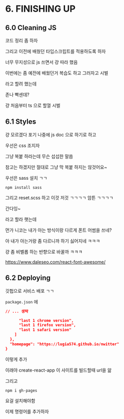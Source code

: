 # 6. FINISHING UP

## 6.0 Cleaning JS

코드 정리 좀 하자

그리고 이전에 배웠던 타입스크립트를 적용하도록 하자

너무 무지성으로 js 쓰면서 걍 따라 했음

이번에는 좀 예전에 배웠던거 복습도 하고 그러자고 시벌

라고 할려 했는데

존나 빡센데?

걍 처음부터 ts 으로 할껄 시벌

## 6.1 Styles

걍 모르겠다 포기 나중에 js doc 으로 하기로 하고

우선은 css 조지자

그냥 복붙 하라는데 무슨 섭섭한 말씀

참고는 하겠지만 절대로 그냥 막 복붙 하지는 않것어요~

우선은 sass 설치 ㄱㄱ

    npm install sass

그리고 reset.scss 하고 이것 저것 ㄱㄱㄱㄱ 암튼 ㄱㄱㄱㄱ

간다잉~

라고 할라 햇는데

먼가 니코는 내가 아는 방식이랑 다르게 폰트 어썸을 쓰네?

아 내가 아는거랑 좀 다르니까 하기 싫어지네 ㅋㅋㅋ

걍 좀 비벨롭 하는 반향으로 바꿀까 ㅋㅋㅋ

https://www.daleseo.com/react-font-awesome/

## 6.2 Deploying

깃헙으로 서비스 배포 ㄱㄱ

`package.json` 에

```json
// ... 생략

      "last 1 chrome version",
      "last 1 firefox version",
      "last 1 safari version"
    ]
  },
  "homepage": "https://lugia574.github.io/nwitter"
}
```

이렇게 추가

이래야 create-react-app 이 사이트를 빌드할때 url을 앎

그리고

```
npm i gh-pages
```

요걸 설치해야함

이제 명령어를 추가하자
